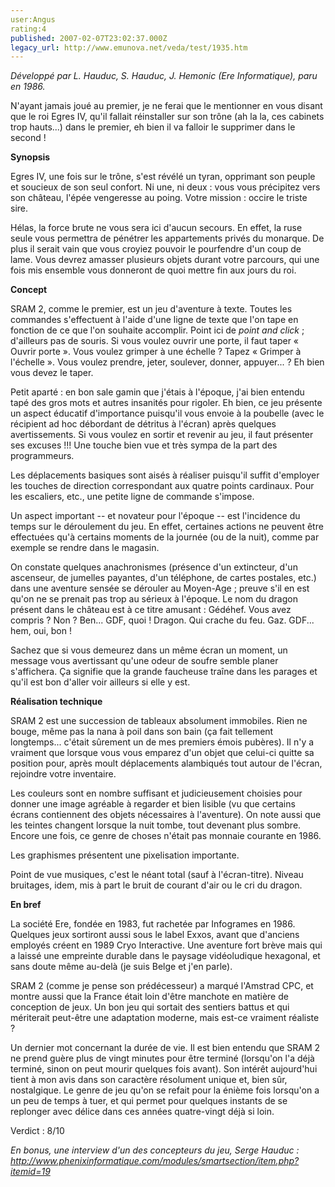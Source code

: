 ```yaml
---
user:Angus
rating:4
published: 2007-02-07T23:02:37.000Z
legacy_url: http://www.emunova.net/veda/test/1935.htm
---
```

_Développé par L. Hauduc, S. Hauduc, J. Hemonic (Ere Informatique), paru en 1986\._  

  

N'ayant jamais joué au premier, je ne ferai que le mentionner en vous disant que le roi Egres IV, qu'il fallait réinstaller sur son trône (ah la la, ces cabinets trop hauts...) dans le premier, eh bien il va falloir le supprimer dans le second !  

  

**Synopsis**  

  

Egres IV, une fois sur le trône, s'est révélé un tyran, opprimant son peuple et soucieux de son seul confort. Ni une, ni deux : vous vous précipitez vers son château, l'épée vengeresse au poing. Votre mission : occire le triste sire.  

  

Hélas, la force brute ne vous sera ici d'aucun secours. En effet, la ruse seule vous permettra de pénétrer les appartements privés du monarque. De plus il serait vain que vous croyiez pouvoir le pourfendre d'un coup de lame. Vous devrez amasser plusieurs objets durant votre parcours, qui une fois mis ensemble vous donneront de quoi mettre fin aux jours du roi.  

  

**Concept**  

  

SRAM 2, comme le premier, est un jeu d'aventure à texte. Toutes les commandes s'effectuent à l'aide d'une ligne de texte que l'on tape en fonction de ce que l'on souhaite accomplir. Point ici de _point and click_ ; d'ailleurs pas de souris. Si vous voulez ouvrir une porte, il faut taper « Ouvrir porte ». Vous voulez grimper à une échelle ? Tapez « Grimper à l'échelle ». Vous voulez prendre, jeter, soulever, donner, appuyer... ? Eh bien vous devez le taper.  

Petit aparté : en bon sale gamin que j'étais à l'époque, j'ai bien entendu tapé des gros mots et autres insanités pour rigoler. Eh bien, ce jeu présente un aspect éducatif d'importance puisqu'il vous envoie à la poubelle (avec le récipient ad hoc débordant de détritus à l'écran) après quelques avertissements. Si vous voulez en sortir et revenir au jeu, il faut présenter ses excuses !!! Une touche bien vue et très sympa de la part des programmeurs.  

  

Les déplacements basiques sont aisés à réaliser puisqu'il suffit d'employer les touches de direction correspondant aux quatre points cardinaux. Pour les escaliers, etc., une petite ligne de commande s'impose.  

  

Un aspect important -- et novateur pour l'époque -- est l'incidence du temps sur le déroulement du jeu. En effet, certaines actions ne peuvent être effectuées qu'à certains moments de la journée (ou de la nuit), comme par exemple se rendre dans le magasin.  

  

On constate quelques anachronismes (présence d'un extincteur, d'un ascenseur, de jumelles payantes, d'un téléphone, de cartes postales, etc.) dans une aventure sensée se dérouler au Moyen-Age ; preuve s'il en est qu'on ne se prenait pas trop au sérieux à l'époque. Le nom du dragon présent dans le château est à ce titre amusant : Gédéhef. Vous avez compris ? Non ? Ben... GDF, quoi ! Dragon. Qui crache du feu. Gaz. GDF... hem, oui, bon !  

  

Sachez que si vous demeurez dans un même écran un moment, un message vous avertissant qu'une odeur de soufre semble planer s'affichera. Ça signifie que la grande faucheuse traîne dans les parages et qu'il est bon d'aller voir ailleurs si elle y est.  

  

**Réalisation technique**  

  

SRAM 2 est une succession de tableaux absolument immobiles. Rien ne bouge, même pas la nana à poil dans son bain (ça fait tellement longtemps... c'était sûrement un de mes premiers émois pubères). Il n'y a vraiment que lorsque vous vous emparez d'un objet que celui-ci quitte sa position pour, après moult déplacements alambiqués tout autour de l'écran, rejoindre votre inventaire.  

  

Les couleurs sont en nombre suffisant et judicieusement choisies pour donner une image agréable à regarder et bien lisible (vu que certains écrans contiennent des objets nécessaires à l'aventure). On note aussi que les teintes changent lorsque la nuit tombe, tout devenant plus sombre. Encore une fois, ce genre de choses n'était pas monnaie courante en 1986\.  

Les graphismes présentent une pixelisation importante.  

  

Point de vue musiques, c'est le néant total (sauf à l'écran-titre). Niveau bruitages, idem, mis à part le bruit de courant d'air ou le cri du dragon.  

  

**En bref**  

  

La société Ere, fondée en 1983, fut rachetée par Infogrames en 1986\. Quelques jeux sortiront aussi sous le label Exxos, avant que d'anciens employés créent en 1989 Cryo Interactive. Une aventure fort brève mais qui a laissé une empreinte durable dans le paysage vidéoludique hexagonal, et sans doute même au-delà (je suis Belge et j'en parle).  

  

SRAM 2 (comme je pense son prédécesseur) a marqué l'Amstrad CPC, et montre aussi que la France était loin d'être manchote en matière de conception de jeux. Un bon jeu qui sortait des sentiers battus et qui mériterait peut-être une adaptation moderne, mais est-ce vraiment réaliste ?  

  

Un dernier mot concernant la durée de vie. Il est bien entendu que SRAM 2 ne prend guère plus de vingt minutes pour être terminé (lorsqu'on l'a déjà terminé, sinon on peut mourir quelques fois avant). Son intérêt aujourd'hui tient à mon avis dans son caractère résolument unique et, bien sûr, nostalgique. Le genre de jeu qu'on se refait pour la énième fois lorsqu'on a un peu de temps à tuer, et qui permet pour quelques instants de se replonger avec délice dans ces années quatre-vingt déjà si loin.  

  

Verdict : 8/10  

  

_En bonus, une interview d'un des concepteurs du jeu, Serge Hauduc : http://www.phenixinformatique.com/modules/smartsection/item.php?itemid=19_